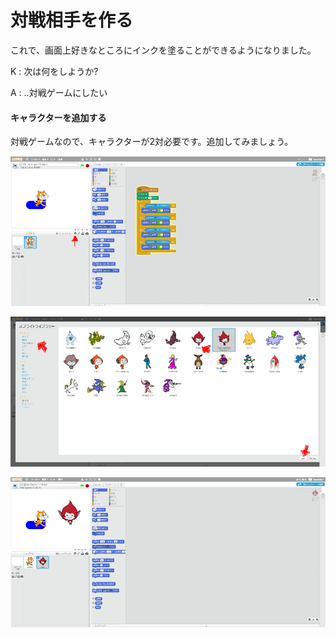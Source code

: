 # 対戦相手を作る

これで、画面上好きなところにインクを塗ることができるようになりました。

K : 次は何をしようか?

A : ..対戦ゲームにしたい


#### キャラクターを追加する

対戦ゲームなので、キャラクターが2対必要です。追加してみましょう。

![](up_down_001b.png)

![](up_down_002a.png)

![](match_003a.png)